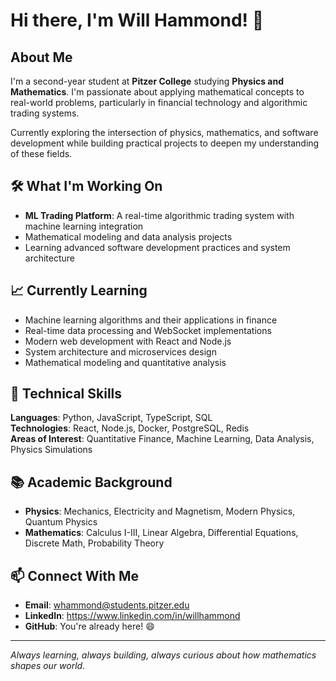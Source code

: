 # Hi there, I'm Will Hammond! 👋

## About Me
I'm a second-year student at **Pitzer College** studying **Physics and Mathematics**. I'm passionate about applying mathematical concepts to real-world problems, particularly in financial technology and algorithmic trading systems.

Currently exploring the intersection of physics, mathematics, and software development while building practical projects to deepen my understanding of these fields.

## 🛠️ What I'm Working On
- **ML Trading Platform**: A real-time algorithmic trading system with machine learning integration
- Mathematical modeling and data analysis projects
- Learning advanced software development practices and system architecture

## 📈 Currently Learning
- Machine learning algorithms and their applications in finance
- Real-time data processing and WebSocket implementations
- Modern web development with React and Node.js
- System architecture and microservices design
- Mathematical modeling and quantitative analysis

## 💼 Technical Skills
**Languages**: Python, JavaScript, TypeScript, SQL  
**Technologies**: React, Node.js, Docker, PostgreSQL, Redis  
**Areas of Interest**: Quantitative Finance, Machine Learning, Data Analysis, Physics Simulations  

## 📚 Academic Background
- **Physics**: Mechanics, Electricity and Magnetism, Modern Physics, Quantum Physics
- **Mathematics**: Calculus I-III, Linear Algebra, Differential Equations, Discrete Math, Probability Theory

## 📫 Connect With Me
- **Email**: whammond@students.pitzer.edu
- **LinkedIn**: https://www.linkedin.com/in/willhammond
- **GitHub**: You're already here! 😄

---
*Always learning, always building, always curious about how mathematics shapes our world.*
